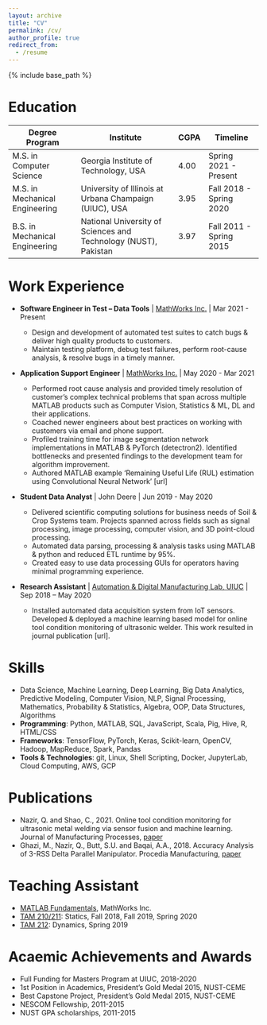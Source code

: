 ```yaml
---
layout: archive
title: "CV"
permalink: /cv/
author_profile: true
redirect_from:
  - /resume
---
```


{% include base_path %}

Education
======

| Degree Program                 	| Institute                                                       	| CGPA 	| Timeline                	|
|--------------------------------	|-----------------------------------------------------------------	|------	|-------------------------	|
| M.S. in Computer Science       	| Georgia Institute of Technology, USA                            	| 4.00 	| Spring 2021 - Present   	|
| M.S. in Mechanical Engineering 	| University of Illinois at Urbana Champaign (UIUC), USA          	| 3.95 	| Fall 2018 - Spring 2020 	|
| B.S. in Mechanical Engineering 	| National University of Sciences and Technology (NUST), Pakistan 	| 3.97 	| Fall 2011 - Spring 2015 	|

Work Experience
======

* **Software Engineer in Test – Data Tools** | [MathWorks Inc.](https://www.mathworks.com/) | Mar 2021 - Present
  *	Design and development of automated test suites to catch bugs & deliver high quality products to customers. 
  *	Maintain testing platform, debug test failures, perform root-cause analysis, & resolve bugs in a timely manner.
* **Application Support Engineer** | [MathWorks Inc.](https://www.mathworks.com/) | May 2020 - Mar 2021
  * Performed root cause analysis and provided timely resolution of customer’s complex technical problems that span across multiple MATLAB products such as Computer Vision, Statistics & ML, DL and their applications.
  * Coached newer engineers about best practices on working with customers via email and phone support. 
  * Profiled training time for image segmentation network implementations in MATLAB & PyTorch (detectron2). Identified bottlenecks and presented findings to the development team for algorithm improvement. 
  * Authored MATLAB example ‘Remaining Useful Life (RUL) estimation using Convolutional Neural Network’ [url]

*  **Student Data Analyst** | John Deere | Jun 2019 - May 2020
    *  Delivered scientific computing solutions for business needs of Soil & Crop Systems team. Projects spanned across fields such as signal processing, image processing, computer vision, and 3D point-cloud processing. 
    *  Automated data parsing, processing & analysis tasks using MATLAB & python and reduced ETL runtime by 95%.
    *  Created easy to use data processing GUIs for operators having minimal programming experience.

* **Research Assistant** | [Automation & Digital Manufacturing Lab, UIUC](https://shaolab.mechse.illinois.edu/) | Sep 2018 – May 2020
  * Installed automated data acquisition system from IoT sensors. Developed & deployed a machine learning based model for online tool condition monitoring of ultrasonic welder. This work resulted in journal publication [url]. 
  
Skills
======
* Data Science, Machine Learning, Deep Learning, Big Data Analytics, Predictive Modeling, Computer Vision, NLP, Signal Processing, Mathematics, Probability & Statistics, Algebra, OOP, Data Structures, Algorithms
* **Programming**: Python, MATLAB, SQL, JavaScript, Scala, Pig, Hive, R, HTML/CSS
* **Frameworks**: TensorFlow, PyTorch, Keras, Scikit-learn, OpenCV, Hadoop, MapReduce, Spark, Pandas
* **Tools & Technologies**: git, Linux, Shell Scripting, Docker, JupyterLab, Cloud Computing, AWS, GCP

Publications
======
* Nazir, Q. and Shao, C., 2021. Online tool condition monitoring for ultrasonic metal welding via sensor fusion and machine learning. Journal of Manufacturing Processes, [paper](https://www.sciencedirect.com/science/article/abs/pii/S1526612520308860)
* Ghazi, M., Nazir, Q., Butt, S.U. and Baqai, A.A., 2018. Accuracy Analysis of 3-RSS Delta Parallel Manipulator. Procedia Manufacturing, [paper](https://www.sciencedirect.com/science/article/pii/S2351978918311491)
  
Teaching Assistant
======
* [MATLAB Fundamentals](https://www.mathworks.com/learn/online-courses/matlab-fundamentals.html), MathWorks Inc.
* [TAM 210/211](https://courses.grainger.illinois.edu/tam210/sp2021/): Statics, Fall 2018, Fall 2019, Spring 2020
* [TAM 212](https://courses.grainger.illinois.edu/tam212/sp2021/): Dynamics, Spring 2019
  
 Acaemic Achievements and Awards
======
* Full Funding for Masters Program at UIUC, 2018-2020
* 1st Position in Academics, President’s Gold Medal 2015, NUST-CEME
* Best Capstone Project, President’s Gold Medal 2015, NUST-CEME
* NESCOM Fellowship, 2011-2015
* NUST GPA scholarships, 2011-2015
